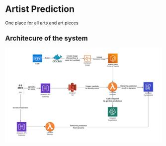 # Artist Prediction
One place for all arts and art pieces
## Architecure of the system
![Architecure Diagram](systemdesign/predictartistfromarpiece_design.jpg)
